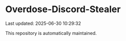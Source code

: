 # Overdose-Discord-Stealer

Last updated: 2025-06-30 10:29:32

This repository is automatically maintained.
